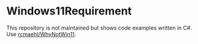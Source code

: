 # Windows11Requirement

This repository is not maintained but shows code examples written in C#.  
Use [rcmaehl/WhyNotWin11](https://github.com/rcmaehl/WhyNotWin11).
